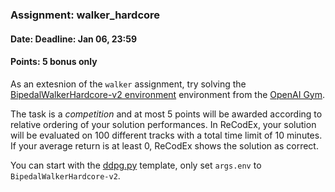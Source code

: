 ### Assignment: walker_hardcore
#### Date: Deadline: Jan 06, 23:59
#### Points: **5** bonus only

As an extesnion of the `walker` assignment, try solving the
[BipedalWalkerHardcore-v2 environment](https://gym.openai.com/envs/BipedalWalkerHardcore-v2)
environment from the [OpenAI Gym](https://gym.openai.com/).

The task is a _competition_ and at most 5 points will be awarded according to
relative ordering of your solution performances. In ReCodEx, your solution
will be evaluated on 100 different tracks with a total time limit of 10 minutes.
If your average return is at least 0, ReCodEx shows the solution as correct.

You can start with the [ddpg.py](https://github.com/ufal/npfl122/tree/past-1819/labs/09/ddpg.py)
template, only set `args.env` to `BipedalWalkerHardcore-v2`.
